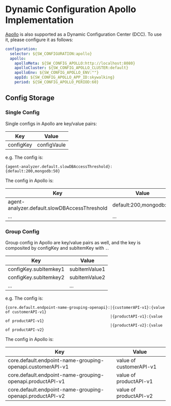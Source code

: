 # Dynamic Configuration Apollo Implementation

[Apollo](https://github.com/ctripcorp/apollo/) is also supported as a Dynamic Configuration Center (DCC). To use it, please configure it as follows:

```yaml
configuration:
  selector: ${SW_CONFIGURATION:apollo}
  apollo:
    apolloMeta: ${SW_CONFIG_APOLLO:http://localhost:8080}
    apolloCluster: ${SW_CONFIG_APOLLO_CLUSTER:default}
    apolloEnv: ${SW_CONFIG_APOLLO_ENV:""}
    appId: ${SW_CONFIG_APOLLO_APP_ID:skywalking}
    period: ${SW_CONFIG_APOLLO_PERIOD:60}
```

## Config Storage
### Single Config
Single configs in Apollo are key/value pairs:

| Key | Value |
|-----|-----|
| configKey | configVaule |

e.g. The config is:
```
{agent-analyzer.default.slowDBAccessThreshold}:{default:200,mongodb:50}
```
The config in Apollo is:

| Key | Value |
|-----|-----|
| agent-analyzer.default.slowDBAccessThreshold | default:200,mongodb:50 |
| ... | ... |


### Group Config
Group config in Apollo are key/value pairs as well, and the key is composited by configKey and subItemKey with `.`.

| Key | Value |
|-----|-----|
| configKey.subItemkey1 | subItemValue1 |
| configKey.subItemkey2 | subItemValue2 |
| ... | ... |

e.g. The config is:
```
{core.default.endpoint-name-grouping-openapi}:|{customerAPI-v1}:{value of customerAPI-v1}
                                              |{productAPI-v1}:{value of productAPI-v1}
                                              |{productAPI-v2}:{value of productAPI-v2}
```
The config in Apollo is:

| Key | Value |
|-----|-----|
| core.default.endpoint-name-grouping-openapi.customerAPI-v1 | value of customerAPI-v1 |
| core.default.endpoint-name-grouping-openapi.productAPI-v1 | value of productAPI-v1 |
| core.default.endpoint-name-grouping-openapi.productAPI-v2 | value of productAPI-v2 |